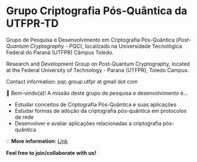 
# Grupo Criptografia Pós-Quântica da UTFPR-TD

Grupo de Pesquisa e Desenvolvimento em Criptografia Pós-Quântica (*Post-Quantum Cryptography* - PQC), localizado na Universidade Tecnológica Federal do Paraná (UTFPR) Câmpus Toledo.

Research and Development Group on Post-Quantum Cryptography, located at the Federal University of Technology - Parana (UTFPR), Toledo Campus. 

Contact information: pqc.group.utfpr at gmail dot com

<aside>
👋 Bem-vindo(a)! A missão deste grupo de pesquisa e desenvolvimento é…

- Estudar conceitos de Criptografia Pós-Quântica e suas aplicações
- Estudar formas de adoção da criptografia pós-quântica em protocolos de rede
- Desenvolver e avaliar aplicações relacionadas a criptografia pós-quântica
</aside>

💡 **More information**: [Link](https://pqc-group-utfpr.github.io/)

**Feel free to join/collaborate with us!**

